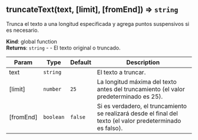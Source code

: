 <a name="truncateText"></a>

## truncateText(text, [limit], [fromEnd]) ⇒ <code>string</code>
Trunca el texto a una longitud especificada y agrega puntos suspensivos si es necesario.

**Kind**: global function  
**Returns**: <code>string</code> - - El texto original o truncado.  

| Param | Type | Default | Description |
| --- | --- | --- | --- |
| text | <code>string</code> |  | El texto a truncar. |
| [limit] | <code>number</code> | <code>25</code> | La longitud máxima del texto antes del truncamiento (el valor predeterminado es 25). |
| [fromEnd] | <code>boolean</code> | <code>false</code> | Si es verdadero, el truncamiento se realizará desde el final del texto (el valor predeterminado es falso). |

